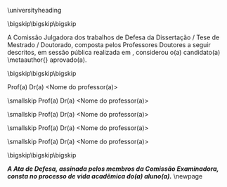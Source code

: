 <!-- Folha de aprovacao -->
<!--
A folha de aprovação deverá dar visibilidade à Comissão Examinadora, com a informação de que a Ata da Defesa, assinada pelos membros da Comissão Julgadora, consta no processo de vida acadêmica do aluno.
-->
\universityheading

\bigskip\bigskip\bigskip

A Comissão Julgadora dos trabalhos de Defesa da Dissertação / Tese de Mestrado / Doutorado, composta pelos Professores Doutores a seguir descritos, em sessão pública realizada em <data da defesa>, considerou o(a) candidato(a) \metaauthor{} aprovado(a).

\bigskip\bigskip\bigskip

Prof(a) Dr(a) <Nome do professor(a)>

\smallskip
Prof(a) Dr(a) <Nome do professor(a)>

\smallskip
Prof(a) Dr(a) <Nome do professor(a)>

\smallskip
Prof(a) Dr(a) <Nome do professor(a)>

\smallskip
Prof(a) Dr(a) <Nome do professor(a)>

\bigskip\bigskip\bigskip

***A Ata de Defesa, assinada pelos membros da Comissão Examinadora, consta no processo de vida acadêmica do(a) aluno(a).***
\newpage
